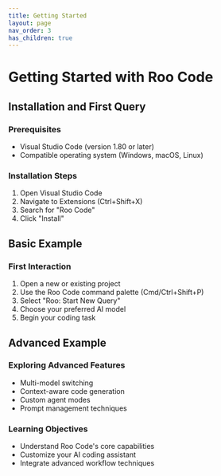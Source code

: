 ```yaml
---
title: Getting Started
layout: page
nav_order: 3
has_children: true
---
```


# Getting Started with Roo Code

## Installation and First Query

### Prerequisites
- Visual Studio Code (version 1.80 or later)
- Compatible operating system (Windows, macOS, Linux)

### Installation Steps
1. Open Visual Studio Code
2. Navigate to Extensions (Ctrl+Shift+X)
3. Search for "Roo Code"
4. Click "Install"

## Basic Example

### First Interaction
1. Open a new or existing project
2. Use the Roo Code command palette (Cmd/Ctrl+Shift+P)
3. Select "Roo: Start New Query"
4. Choose your preferred AI model
5. Begin your coding task

## Advanced Example

### Exploring Advanced Features
- Multi-model switching
- Context-aware code generation
- Custom agent modes
- Prompt management techniques

### Learning Objectives
- Understand Roo Code's core capabilities
- Customize your AI coding assistant
- Integrate advanced workflow techniques
